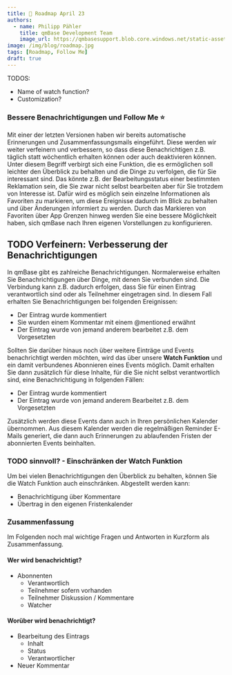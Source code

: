 ```yaml
---
title: 🐇 Roadmap April 23
authors:
  - name: Philipp Pähler
    title: qmBase Development Team
    image_url: https://qmbasesupport.blob.core.windows.net/static-assets/img/persons/paehler_round.png
image: /img/blog/roadmap.jpg
tags: [Roadmap, Follow Me]
draft: true
---
```


TODOS:

- Name of watch function?
- Customization?

### Bessere Benachrichtigungen und Follow Me ⭐​

Mit einer der letzten Versionen haben wir bereits automatische Erinnerungen und Zusammenfassungsmails eingeführt.
Diese werden wir weiter verfeinern und verbessern, so dass diese Benachrichtigen z.B. täglich statt wöchentlich erhalten können oder auch deaktivieren können.
Unter diesem Begriff verbirgt sich eine Funktion, die es ermöglichen soll leichter den Überblick zu behalten und die Dinge zu verfolgen, die für Sie interessant sind.
Das könnte z.B. der Bearbeitungsstatus einer bestimmten Reklamation sein, die Sie zwar nicht selbst bearbeiten aber für Sie trotzdem von Interesse ist.
Dafür wird es möglich sein einzelne Informationen als Favoriten zu markieren, um diese Ereignisse dadurch im Blick zu behalten und über Änderungen informiert zu werden.
Durch das Markieren von Favoriten über App Grenzen hinweg werden Sie eine bessere Möglichkeit haben, sich qmBase nach Ihren eigenen Vorstellungen zu konfigurieren.

## TODO Verfeinern: Verbesserung der Benachrichtigungen

In qmBase gibt es zahlreiche Benachrichtigungen. Normalerweise erhalten Sie Benachrichtigungen über Dinge, mit denen Sie verbunden sind.
Die Verbindung kann z.B. dadurch erfolgen, dass Sie für einen Eintrag verantwortlich sind oder als Teilnehmer eingetragen sind.
In diesem Fall erhalten Sie Benachrichtigungen bei folgenden Ereignissen:

- Der Eintrag wurde kommentiert
- Sie wurden einem Kommentar mit einem @mentioned erwähnt
- Der Eintrag wurde von jemand anderem bearbeitet z.B. dem Vorgesetzten

Sollten Sie darüber hinaus noch über weitere Einträge und Events benachrichtigt werden möchten, wird das über unsere **Watch Funktion** und ein damit verbundenes Abonnieren eines Events möglich.
Damit erhalten Sie dann zusätzlich für diese Inhalte, für die Sie nicht selbst verantwortlich sind, eine Benachrichtigung in folgenden Fällen:

- Der Eintrag wurde kommentiert
- Der Eintrag wurde von jemand anderem Bearbeitet z.B. dem Vorgesetzten

Zusätzlich werden diese Events dann auch in Ihren persönlichen Kalender übernommen.
Aus diesem Kalender werden die regelmäßigen Reminder E-Mails generiert, die dann auch Erinnerungen zu ablaufenden Fristen der abonnierten Events beinhalten.

### TODO sinnvoll? - Einschränken der Watch Funktion

Um bei vielen Benachrichtigungen den Überblick zu behalten, können Sie die Watch Funktion auch einschränken.
Abgestellt werden kann:

- Benachrichtigung über Kommentare
- Übertrag in den eigenen Fristenkalender

### Zusammenfassung

Im Folgenden noch mal wichtige Fragen und Antworten in Kurzform als Zusammenfassung.

#### Wer wird benachrichtigt?

- Abonnenten
  - Verantwortlich
  - Teilnehmer sofern vorhanden
  - Teilnehmer Diskussion / Kommentare
  - Watcher

#### Worüber wird benachrichtigt?

- Bearbeitung des Eintrags
  - Inhalt
  - Status
  - Verantwortlicher
- Neuer Kommentar

